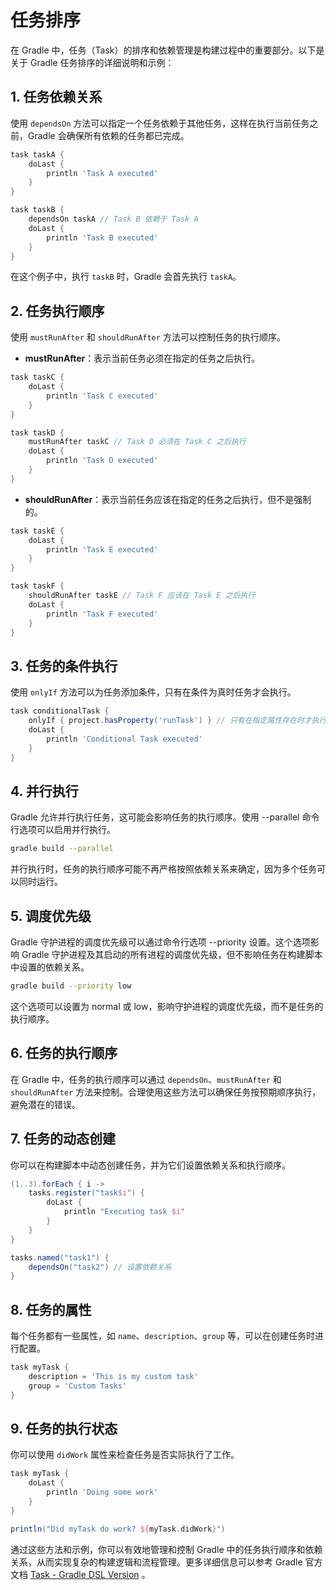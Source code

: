 # 任务排序

在 Gradle 中，任务（Task）的排序和依赖管理是构建过程中的重要部分。以下是关于 Gradle 任务排序的详细说明和示例：

## 1. 任务依赖关系

使用 `dependsOn` 方法可以指定一个任务依赖于其他任务，这样在执行当前任务之前，Gradle 会确保所有依赖的任务都已完成。

```groovy
task taskA {
    doLast {
        println 'Task A executed'
    }
}

task taskB {
    dependsOn taskA // Task B 依赖于 Task A
    doLast {
        println 'Task B executed'
    }
}
```

在这个例子中，执行 `taskB` 时，Gradle 会首先执行 `taskA`。

## 2. 任务执行顺序

使用 `mustRunAfter` 和 `shouldRunAfter` 方法可以控制任务的执行顺序。

- **mustRunAfter**：表示当前任务必须在指定的任务之后执行。
  
```groovy
task taskC {
    doLast {
        println 'Task C executed'
    }
}

task taskD {
    mustRunAfter taskC // Task D 必须在 Task C 之后执行
    doLast {
        println 'Task D executed'
    }
}
```

- **shouldRunAfter**：表示当前任务应该在指定的任务之后执行，但不是强制的。

```groovy
task taskE {
    doLast {
        println 'Task E executed'
    }
}

task taskF {
    shouldRunAfter taskE // Task F 应该在 Task E 之后执行
    doLast {
        println 'Task F executed'
    }
}
```

## 3. 任务的条件执行

使用 `onlyIf` 方法可以为任务添加条件，只有在条件为真时任务才会执行。

```groovy
task conditionalTask {
    onlyIf { project.hasProperty('runTask') } // 只有在指定属性存在时才执行
    doLast {
        println 'Conditional Task executed'
    }
}
```

## 4. 并行执行

Gradle 允许并行执行任务，这可能会影响任务的执行顺序。使用 --parallel 命令行选项可以启用并行执行。

```sh
gradle build --parallel
```

并行执行时，任务的执行顺序可能不再严格按照依赖关系来确定，因为多个任务可以同时运行。

## 5. 调度优先级

Gradle 守护进程的调度优先级可以通过命令行选项 --priority 设置。这个选项影响 Gradle 守护进程及其启动的所有进程的调度优先级，但不影响任务在构建脚本中设置的依赖关系。

```sh
gradle build --priority low
```

这个选项可以设置为 normal 或 low，影响守护进程的调度优先级，而不是任务的执行顺序。

## 6. 任务的执行顺序

在 Gradle 中，任务的执行顺序可以通过 `dependsOn`、`mustRunAfter` 和 `shouldRunAfter` 方法来控制。合理使用这些方法可以确保任务按预期顺序执行，避免潜在的错误。

## 7. 任务的动态创建

你可以在构建脚本中动态创建任务，并为它们设置依赖关系和执行顺序。

```groovy
(1..3).forEach { i ->
    tasks.register("task$i") {
        doLast {
            println "Executing task $i"
        }
    }
}

tasks.named("task1") {
    dependsOn("task2") // 设置依赖关系
}
```

## 8. 任务的属性

每个任务都有一些属性，如 `name`、`description`、`group` 等，可以在创建任务时进行配置。

```groovy
task myTask {
    description = 'This is my custom task'
    group = 'Custom Tasks'
}
```

## 9. 任务的执行状态

你可以使用 `didWork` 属性来检查任务是否实际执行了工作。

```groovy
task myTask {
    doLast {
        println 'Doing some work'
    }
}

println("Did myTask do work? ${myTask.didWork}")
```

通过这些方法和示例，你可以有效地管理和控制 Gradle 中的任务执行顺序和依赖关系，从而实现复杂的构建逻辑和流程管理。更多详细信息可以参考 Gradle 官方文档 [Task - Gradle DSL Version](https://docs.gradle.org/current/dsl/org.gradle.api.Task.html) 。
